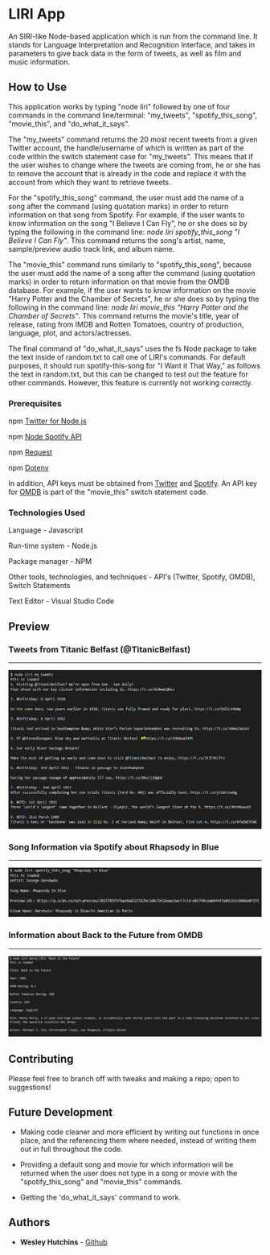 # LIRI App

An SIRI-like Node-based application which is run from the command line. It stands for Language Interpretation and Recognition Interface, and takes in parameters to give back data in the form of tweets, as well as film and music information.


## How to Use

This application works by typing "node liri" followed by one of four commands in the command line/terminal: "my_tweets", "spotify_this_song", "movie_this", and "do_what_it_says".

The "my_tweets" command returns the 20 most recent tweets from a given Twitter account, the handle/username of which is written as part of the code within the switch statement case for "my_tweets". This means that if the user wishes to change where the tweets are coming from, he or she has to remove the account that is already in the code and replace it with the account from which they want to retrieve tweets.

For the "spotify_this_song" command, the user must add the name of a song after the command (using quotation marks) in order to return information on that song from Spotify. For example, if the user wants to know information on the song "I Believe I Can Fly", he or she does so by typing the following in the command line: *node liri spotify_this_song "I Believe I Can Fly"*. This command returns the song's artist, name, sample/preview audio track link, and album name.

The "movie_this" command runs similarly to "spotify_this_song", because the user must add the name of a song after the command (using quotation marks) in order to return information on that movie from the OMDB database. For example, if the user wants to know information on the movie "Harry Potter and the Chamber of Secrets", he or she does so by typing the following in the command line: *node liri movie_this "Harry Potter and the Chamber of Secrets"*. This command returns the movie's title, year of release, rating from IMDB and Rotten Tomatoes, country of production, language, plot, and actors/actresses.

The final command of "do_what_it_says" uses the fs Node package to take the text inside of random.txt to call one of LIRI's commands. For default purposes, it should run spotify-this-song for "I Want it That Way," as follows the text in random.txt, but this can be changed to test out the feature for other commands. However, this feature is currently not working correctly.


### Prerequisites

npm [Twitter for Node.js](https://www.npmjs.com/package/twitter)

npm [Node Spotify API](https://www.npmjs.com/package/node-spotify-api)

npm [Request](https://www.npmjs.com/package/request)

npm [Dotenv](https://www.npmjs.com/package/dotenv)

In addition, API keys must be obtained from [Twitter](https://apps.twitter.com/app/new) and [Spotify](https://developer.spotify.com/my-applications/#!/). An API key for [OMDB](http://www.omdbapi.com/apikey.aspx) is part of the "movie_this" switch statement code.


### Technologies Used

Language - Javascript

Run-time system - Node.js

Package manager - NPM

Other tools, technologies, and techniques - API's (Twitter, Spotify, OMDB), Switch Statements

Text Editor - Visual Studio Code


## Preview

### Tweets from Titanic Belfast (@TitanicBelfast)
- - - -
<img src="screenshots/liri-tweets.PNG"/>

### Song Information via Spotify about Rhapsody in Blue
- - - -
<img src="screenshots/liri-song.PNG"/>

### Information about Back to the Future from OMDB
- - - -
<img src="screenshots/liri-movie.PNG"/>


## Contributing

Please feel free to branch off with tweaks and making a repo; open to suggestions!


## Future Development

* Making code cleaner and more efficient by writing out functions in once place, and the referencing them where needed, instead of writing them out in full throughout the code.

* Providing a default song and movie for which information will be returned when the user does not type in a song or movie with the "spotify_this_song" and "movie_this" commands.

* Getting the 'do_what_it_says' command to work.


## Authors

* **Wesley Hutchins** - [Github](https://github.com/WesPres1990)